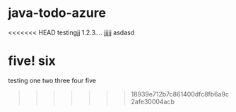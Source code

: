 # java-todo-azure
<<<<<<< HEAD
testingjj 1.2.3....
jjjjj
asdasd

five!
six 
=======
testing one two three
four five
>>>>>>> 18939e712b7c861400dfc8fb6a9c2afe30004acb
